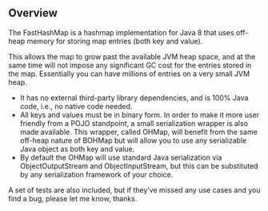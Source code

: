 ## Overview
The FastHashMap is a hashmap implementation for Java 8 that uses off-heap memory for storing map entries (both key and value).

This allows the map to grow past the available JVM heap space, and at the same time will not impose any significant GC cost for the entries stored in the map. Essentially you can have millions of entries on a very small JVM heap.

- It has no external third-party library dependencies, and is 100% Java code, i.e., no native code needed.
- All keys and values must be in binary form. In order to make it more user friendly from a POJO standpoint, a small serialization wrapper is also made available. This wrapper, called OHMap, will benefit from the     same off-heap nature of BOHMap but will allow you to use any serializable Java object as both key and value.
- By default the OHMap will use standard Java serialization via ObjectOutputStream and ObjectInputStream, but this can be substituted by any serialization framework of your choice.

A set of tests are also included, but if they’ve missed any use cases and you find a bug, please let me know, thanks.
